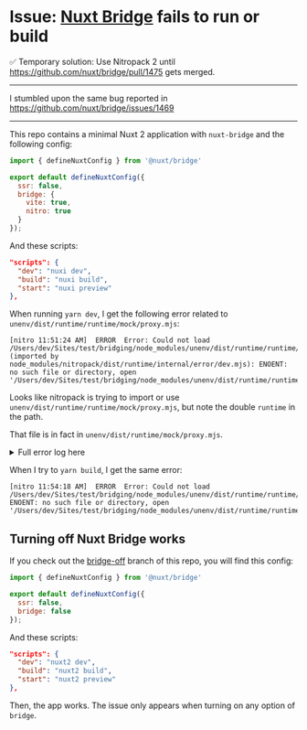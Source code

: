 
# Issue: [Nuxt Bridge](https://nuxt.com/docs/bridge/overview) fails to run or build

✅ Temporary solution: Use Nitropack 2 until https://github.com/nuxt/bridge/pull/1475 gets merged.

---

I stumbled upon the same bug reported in https://github.com/nuxt/bridge/issues/1469

---

This repo contains a minimal Nuxt 2 application with `nuxt-bridge` and the following config:

```js
import { defineNuxtConfig } from '@nuxt/bridge'

export default defineNuxtConfig({
  ssr: false,
  bridge: {
    vite: true,
    nitro: true
  }
});
```

And these scripts:

```json
"scripts": {
  "dev": "nuxi dev",
  "build": "nuxi build",
  "start": "nuxi preview"
},
```

When running `yarn dev`, I get the following error related to `unenv/dist/runtime/runtime/mock/proxy.mjs`:

```
[nitro 11:51:24 AM]  ERROR  Error: Could not load /Users/dev/Sites/test/bridging/node_modules/unenv/dist/runtime/runtime/mock/proxy.mjs (imported by node_modules/nitropack/dist/runtime/internal/error/dev.mjs): ENOENT: no such file or directory, open '/Users/dev/Sites/test/bridging/node_modules/unenv/dist/runtime/runtime/mock/proxy.mjs'
```

Looks like nitropack is trying to import or use `unenv/dist/runtime/runtime/mock/proxy.mjs`, but note the double `runtime` in the path.

That file is in fact in `unenv/dist/runtime/mock/proxy.mjs`.

<details>
<summary>Full error log here</summary>

```sh
yarn run v1.22.21
warning package.json: No license field
$ nuxi dev
Nuxt 2.18.1 with Nitro 2.11.6                                                                                nuxi  11:51:21 AM
[get-port] Unable to find an available port (tried 3000 on host "localhost"). Using alternative port 3001.         11:51:21 AM
                                                                                                                   11:51:21 AM
  ➜ Local:    http://localhost:3001/
  ➜ Network:  use --host to expose

ℹ Module nuxt-bridge took 9.69ms to setup.                                                                        11:51:23 AM

[11:51:23 AM]  ERROR  (node:16744) [DEP0040] DeprecationWarning: The punycode module is deprecated. Please use a userland alternative instead.
(Use node --trace-deprecation ... to show where the warning was created)


 WARN  No valid compatibility date is specified.                                                             nitro 11:51:23 AM

ℹ Using 2024-04-03 as fallback.                                                                             nitro 11:51:23 AM
  Please specify compatibility date to avoid unwanted behavior changes:
     - Add compatibilityDate: '2025-03-12' to the config file.
     - Or set COMPATIBILITY_DATE=2025-03-12 environment variable.

ℹ Module imports took 1.19ms to setup.                                                                            11:51:23 AM
🧪  Vite mode is experimental and some nuxt modules might be incompatible                                          11:51:23 AM
    If you find a bug, please report via https://github.com/nuxt/bridge/issues with a minimal reproduction.
ℹ Module nuxt-bridge:vite took 0.83ms to setup.                                                                   11:51:23 AM
ℹ Preparing project for development                                                                               11:51:23 AM
ℹ Initial build may take a while                                                                                  11:51:23 AM
✔ Builder initialized                                                                                             11:51:23 AM
✔ Nuxt files generated                                                                                            11:51:23 AM
ℹ Vite warmed up in 5ms                                                                                           11:51:24 AM

[nitro 11:51:24 AM]  ERROR  Error: Could not load /Users/dev/Sites/test/bridging/node_modules/unenv/dist/runtime/runtime/mock/proxy.mjs (imported by node_modules/nitropack/dist/runtime/internal/error/dev.mjs): ENOENT: no such file or directory, open '/Users/dev/Sites/test/bridging/node_modules/unenv/dist/runtime/runtime/mock/proxy.mjs'


undefined
```

</details>

When I try to `yarn build`, I get the same error:

```
[nitro 11:54:18 AM]  ERROR  Error: Could not load /Users/dev/Sites/test/bridging/node_modules/unenv/dist/runtime/runtime/mock/proxy.mjs: ENOENT: no such file or directory, open '/Users/dev/Sites/test/bridging/node_modules/unenv/dist/runtime/runtime/mock/proxy.mjs'
```

## Turning off Nuxt Bridge works

If you check out the [bridge-off]([url](https://github.com/nicodevs/bridging/tree/bridge-off)) branch of this repo, you will find this config:

```js
import { defineNuxtConfig } from '@nuxt/bridge'

export default defineNuxtConfig({
  ssr: false,
  bridge: false
});
```

And these scripts:

```json
"scripts": {
  "dev": "nuxt2 dev",
  "build": "nuxt2 build",
  "start": "nuxt2 preview"
},
```

Then, the app works. The issue only appears when turning on any option of `bridge`.
